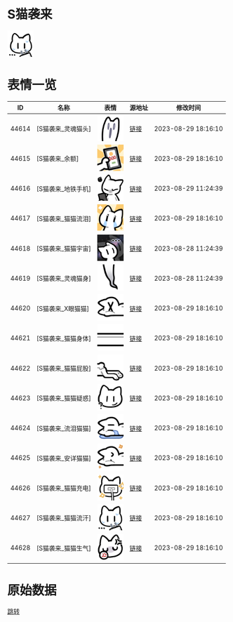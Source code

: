 # S猫袭来

<img src="./cover.png" height="60" alt="cover" />

# 表情一览

|ID|名称|表情|源地址|修改时间|
|----|----|----|----|----|
|44614|[S猫袭来_灵魂猫头]|<img src="./pic/044614_%5BS猫袭来_灵魂猫头%5D.png" height="60" alt="灵魂猫头"/>|[链接](https://i0.hdslb.com/bfs/garb/6c8f8f9a49d5b9a614b9f0aa4cb903c877165eb0.png)|2023-08-29 18:16:10|
|44615|[S猫袭来_余额]|<img src="./pic/044615_%5BS猫袭来_余额%5D.png" height="60" alt="余额"/>|[链接](https://i0.hdslb.com/bfs/garb/fbf2179155c6f2b9331bb0cdfab1a27f37c685ae.png)|2023-08-29 18:16:10|
|44616|[S猫袭来_地铁手机]|<img src="./pic/044616_%5BS猫袭来_地铁手机%5D.png" height="60" alt="地铁手机"/>|[链接](https://i0.hdslb.com/bfs/garb/5729766aa174e74dd65c2f2e409f9527d8fc9b45.png)|2023-08-29 11:24:39|
|44617|[S猫袭来_猫猫流泪]|<img src="./pic/044617_%5BS猫袭来_猫猫流泪%5D.png" height="60" alt="猫猫流泪"/>|[链接](https://i0.hdslb.com/bfs/garb/565c394379b7cbf8d40f6abb80276260b965be9f.png)|2023-08-29 18:16:10|
|44618|[S猫袭来_猫猫宇宙]|<img src="./pic/044618_%5BS猫袭来_猫猫宇宙%5D.png" height="60" alt="猫猫宇宙"/>|[链接](https://i0.hdslb.com/bfs/garb/6118c645031ac6478f3c18bd1398d5dc9dc7d756.png)|2023-08-28 11:24:39|
|44619|[S猫袭来_灵魂猫身]|<img src="./pic/044619_%5BS猫袭来_灵魂猫身%5D.png" height="60" alt="灵魂猫身"/>|[链接](https://i0.hdslb.com/bfs/garb/37a7a0ed1b930f39fcc8f2f366c8cfe759727a17.png)|2023-08-28 11:24:39|
|44620|[S猫袭来_X眼猫猫]|<img src="./pic/044620_%5BS猫袭来_X眼猫猫%5D.png" height="60" alt="X眼猫猫"/>|[链接](https://i0.hdslb.com/bfs/garb/6a06d967ed12ef69b3570670577145a9b4a3f29d.png)|2023-08-29 18:16:10|
|44621|[S猫袭来_猫猫身体]|<img src="./pic/044621_%5BS猫袭来_猫猫身体%5D.png" height="60" alt="猫猫身体"/>|[链接](https://i0.hdslb.com/bfs/garb/93f7d877408bc72af5c0156c10c185cea43d8419.png)|2023-08-29 18:16:10|
|44622|[S猫袭来_猫猫屁股]|<img src="./pic/044622_%5BS猫袭来_猫猫屁股%5D.png" height="60" alt="猫猫屁股"/>|[链接](https://i0.hdslb.com/bfs/garb/0e40c6a2b88c0ec24bb504a67454020e947b04df.png)|2023-08-29 18:16:10|
|44623|[S猫袭来_猫猫疑惑]|<img src="./pic/044623_%5BS猫袭来_猫猫疑惑%5D.png" height="60" alt="猫猫疑惑"/>|[链接](https://i0.hdslb.com/bfs/garb/42e506b2370c74205b6fd4adf853cee09cb706fc.png)|2023-08-29 18:16:10|
|44624|[S猫袭来_流泪猫猫]|<img src="./pic/044624_%5BS猫袭来_流泪猫猫%5D.png" height="60" alt="流泪猫猫"/>|[链接](https://i0.hdslb.com/bfs/garb/40e5068333b4ecc8acdf351df993456ad8f45a75.png)|2023-08-29 18:16:10|
|44625|[S猫袭来_安详猫猫]|<img src="./pic/044625_%5BS猫袭来_安详猫猫%5D.png" height="60" alt="安详猫猫"/>|[链接](https://i0.hdslb.com/bfs/garb/4ffcf57a3f79d39ab10b58b4bc998fb2acd170ac.png)|2023-08-29 18:16:10|
|44626|[S猫袭来_猫猫充电]|<img src="./pic/044626_%5BS猫袭来_猫猫充电%5D.png" height="60" alt="猫猫充电"/>|[链接](https://i0.hdslb.com/bfs/garb/bd56e9784a9c47be6c1fdaee06a1c43d8249235c.png)|2023-08-29 18:16:10|
|44627|[S猫袭来_猫猫流汗]|<img src="./pic/044627_%5BS猫袭来_猫猫流汗%5D.png" height="60" alt="猫猫流汗"/>|[链接](https://i0.hdslb.com/bfs/garb/c42e00a38c86199b50b760519cc2fa37eadcac12.png)|2023-08-29 18:16:10|
|44628|[S猫袭来_猫猫生气]|<img src="./pic/044628_%5BS猫袭来_猫猫生气%5D.png" height="60" alt="猫猫生气"/>|[链接](https://i0.hdslb.com/bfs/garb/b225c2b0c6981a9a69729b9e4815a458a875cf76.png)|2023-08-29 18:16:10|

# 原始数据

[跳转](./raw.json)

